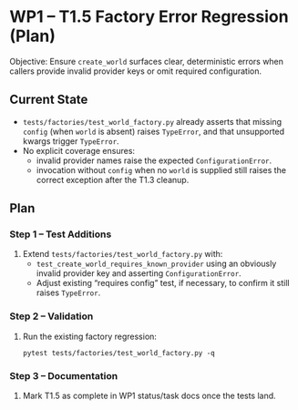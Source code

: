 # WP1 – T1.5 Factory Error Regression (Plan)

Objective: Ensure `create_world` surfaces clear, deterministic errors when
callers provide invalid provider keys or omit required configuration.

## Current State
- `tests/factories/test_world_factory.py` already asserts that missing `config`
  (when `world` is absent) raises `TypeError`, and that unsupported kwargs
  trigger `TypeError`.
- No explicit coverage ensures:
  * invalid provider names raise the expected `ConfigurationError`.
  * invocation without `config` when no `world` is supplied still raises the
    correct exception after the T1.3 cleanup.

## Plan

### Step 1 – Test Additions
1. Extend `tests/factories/test_world_factory.py` with:
   - `test_create_world_requires_known_provider` using an obviously invalid
     provider key and asserting `ConfigurationError`.
   - Adjust existing “requires config” test, if necessary, to confirm it still
     raises `TypeError`.

### Step 2 – Validation
1. Run the existing factory regression:
   ```
   pytest tests/factories/test_world_factory.py -q
   ```

### Step 3 – Documentation
1. Mark T1.5 as complete in WP1 status/task docs once the tests land.
